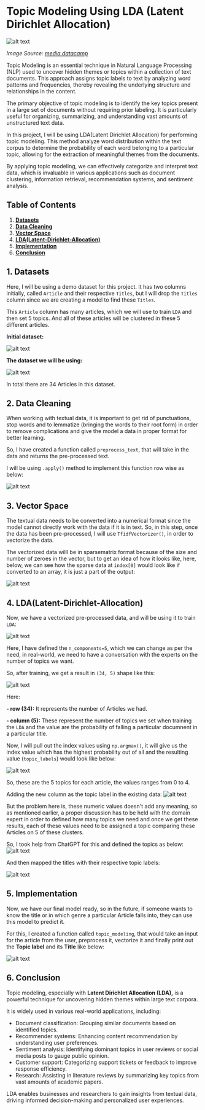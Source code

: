 # Topic Modeling Using LDA (Latent Dirichlet Allocation)

![alt text](images/image1.png)

*Image Source: [media.datacamp](https://media.datacamp.com/legacy/v1697708918/image_8ba024f31a.png)*


Topic Modeling is an essential technique in Natural Language Processing (NLP) used to uncover hidden themes or topics within a collection of text documents. This approach assigns topic labels to text by analyzing word patterns and frequencies, thereby revealing the underlying structure and relationships in the content.

The primary objective of topic modeling is to identify the key topics present in a large set of documents without requiring prior labeling. It is particularly useful for organizing, summarizing, and understanding vast amounts of unstructured text data.

In this project, I will be using LDA(Latent Dirichlet Allocation) for performing topic modeling.
This method analyze word distribution within the text corpus to determine the probability of each word belonging to a particular topic, allowing for the extraction of meaningful themes from the documents.

By applying topic modeling, we can effectively categorize and interpret text data, which is invaluable in various applications such as document clustering, information retrieval, recommendation systems, and sentiment analysis.


## Table of Contents

<ol>
<li><a href="#Datasets"><b> Datasets </a></b></li>
<li><a href="#DataCleaning"><b> Data Cleaning </a></b></li>
<li><a href="#vectorspace"><b> Vector Space </a></b></li>
<li><a href="#lda"><b> LDA(Latent-Dirichlet-Allocation) </a></b></li>
<li><a href="#implementation"><b> Implementation </a></b></li>
<li><a href="#conclusion"><b> Conclusion </a></b></li>
</ol>


<h2 id="Datasets">1. Datasets</h2>

Here, I will be using a demo dataset for this project. It has two columns initially, 
called `Article` and their respective `Titles`, but I will drop the `Titles` column since 
we are creating a model to find these `Titles`.

This `Article` column has many articles, which we will use to train
 `LDA` and then set 5 topics. And all of these articles will be clustered 
 in these 5 different articles.

**Initial dataset:**

![alt text](images/image2.png)


**The dataset we will be using:**

![alt text](images/image3.png)

In total there are 34 Articles in this dataset.


<h2 id="DataCleaning">2. Data Cleaning</h2>
When working with textual data, it is important to get rid of punctuations, stop words and 
to lemmatize (bringing the words to their root form) in order to remove complications and 
give the model a data in proper format for better learning.

So, I have created a function called `preprocess_text`, that will take in the data and returns
the pre-processed text.

I will be using `.apply()` method to implement this function row wise as below:

![alt text](images/image4.png)



<h2 id="vectorspace">3. Vector Space</h2>

The textual data needs to be converted into a numerical format since the model cannot
directly work with the data if it is in text. So, in this step, once the data
has been pre-processed, I will use `TfidfVectorizer()`, in order to vectorize the data.

The vectorized data willl be in sparsematrix format because of the size and number of
zeroes in the vector, but to get an idea of how it looks like, here, below, we can
see how the sparse data at `index[0]` would look like if converted to an array, it is just
a part of the output:

![alt text](images/image5.png)


<h2 id="lda">4. LDA(Latent-Dirichlet-Allocation)</h2>

Now, we have a vectorized pre-processed data, and will be using it to train `LDA`:

![alt text](images/image6.png)

Here, I have defined the `n_components=5`, which we can change as per the need, in real-world, 
we need to have a conversation with the experts on the number of topics we want.

So, after training, we get a result in `(34, 5)` shape like this:

![alt text](images/image7.png)

Here:

**- row (34):** It represents the number of Articles we had.

**- column (5):** These represent the number of topics we set when training the `LDA` and the
value are the probability of falling a particular documnent in a particular title.


Now, I will pull out the index values using `np.argmax()`, it will give us the index value 
which has the highest probability out of all and 
the resulting value (`topic_labels`) would look like below:

![alt text](images/image8.png)

So, these are the 5 topics for each article, the values ranges from 0 to 4.


Adding the new column as the topic label in the existing data:
![alt text](images/image9.png)

But the problem here is, these numeric values doesn't add any meaning, so as mentioned 
earlier, a proper discussion has to be held with the domain expert in order to defined 
how many topics we need and once we get these results, each of these values need to be 
assigned a topic comparing these Articles on 5 of these clusters.

So, I took help from ChatGPT for this and defined the topics as below:
![alt text](images/image10.png)

And then mapped the titles with their respective topic labels:

![alt text](images/image11.png)


<h2 id="implementation">5. Implementation</h2>

Now, we have our final model ready, so in the future, if someone wants to 
know the title or in which genre a particular Article falls into, they can
use this model to predict it.

For this, I created a function called `topic_modeling`, that would take an input
for the article from
the user, preprocess it, vectorize it and finally print out the 
**Topic label** and its **Title** like below:

![alt text](images/image12.png)


<h2 id="conclusion">6. Conclusion</h2>

Topic modeling, especially with **Latent Dirichlet Allocation (LDA),**
is a powerful technique for uncovering hidden themes within large text corpora. 

It is widely used in various real-world applications, including:

- Document classification: Grouping similar documents based on identified topics.
- Recommender systems: Enhancing content recommendation by understanding user preferences.
- Sentiment analysis: Identifying dominant topics in user reviews or social media posts to gauge public opinion.
- Customer support: Categorizing support tickets or feedback to improve response efficiency.
- Research: Assisting in literature reviews by summarizing key topics from vast amounts of academic papers.


LDA enables businesses and researchers to gain insights from textual data, 
driving informed decision-making and personalized user experiences.

